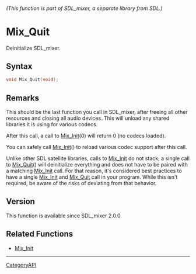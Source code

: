 ###### (This function is part of SDL_mixer, a separate library from SDL.)
# Mix_Quit

Deinitialize SDL_mixer.

## Syntax

```c
void Mix_Quit(void);

```

## Remarks

This should be the last function you call in SDL_mixer, after freeing all
other resources and closing all audio devices. This will unload any shared
libraries it is using for various codecs.

After this call, a call to [Mix_Init](Mix_Init.md)(0) will return 0 (no codecs
loaded).

You can safely call [Mix_Init](Mix_Init.md)() to reload various codec support
after this call.

Unlike other SDL satellite libraries, calls to [Mix_Init](Mix_Init.md) do not
stack; a single call to [Mix_Quit](Mix_Quit.md)() will deinitialize everything
and does not have to be paired with a matching [Mix_Init](Mix_Init.md) call.
For that reason, it's considered best practices to have a single
[Mix_Init](Mix_Init.md) and [Mix_Quit](Mix_Quit.md) call in your program. While
this isn't required, be aware of the risks of deviating from that behavior.

## Version

This function is available since SDL_mixer 2.0.0.

## Related Functions

* [Mix_Init](Mix_Init.md)

----
[CategoryAPI](CategoryAPI.md)
